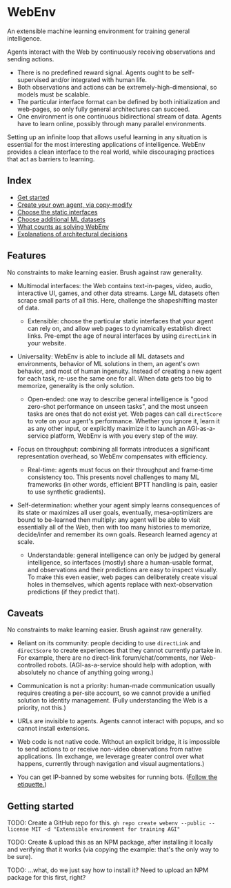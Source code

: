 # WebEnv

An extensible machine learning environment for training general intelligence.

Agents interact with the Web by continuously receiving observations and sending actions.
- There is no predefined reward signal. Agents ought to be self-supervised and/or integrated with human life.
- Both observations and actions can be extremely-high-dimensional, so models must be scalable.
- The particular interface format can be defined by both initialization and web-pages, so only fully general architectures can succeed.
- One environment is one continuous bidirectional stream of data. Agents have to learn online, possibly through many parallel environments.

Setting up an infinite loop that allows useful learning in any situation is essential for the most interesting applications of intelligence. WebEnv provides a clean interface to the real world, while discouraging practices that act as barriers to learning.

## Index

- [Get started](#getting-started)
- [Create your own agent, via copy-modify](examples/README.md)
- [Choose the static interfaces](docs/INTERFACES.md)
- [Choose additional ML datasets](tools/README.md)
- [What counts as solving WebEnv](docs/AGENTS.md)
- [Explanations of architectural decisions](docs/questionable.md)

## Features

No constraints to make learning easier. Brush against raw generality.

- Multimodal interfaces: the Web contains text-in-pages, video, audio, interactive UI, games, and other data streams. Large ML datasets often scrape small parts of all this. Here, challenge the shapeshifting master of data.
    - Extensible: choose the particular static interfaces that your agent can rely on, and allow web pages to dynamically establish direct links. Pre-empt the age of neural interfaces by using `directLink` in your website.

- Universality: WebEnv is able to include all ML datasets and environments, behavior of ML solutions in them, an agent's own behavior, and most of human ingenuity. Instead of creating a new agent for each task, re-use the same one for all. When data gets too big to memorize, generality is the only solution.
    - Open-ended: one way to describe general intelligence is "good zero-shot performance on unseen tasks", and the most unseen tasks are ones that do not exist yet. Web pages can call `directScore` to vote on your agent's performance. Whether you ignore it, learn it as any other input, or explicitly maximize it to launch an AGI-as-a-service platform, WebEnv is with you every step of the way.

- Focus on throughput: combining all formats introduces a significant representation overhead, so WebEnv compensates with efficiency.
    - Real-time: agents must focus on their throughput and frame-time consistency too. This presents novel challenges to many ML frameworks (in other words, efficient BPTT handling is pain, easier to use synthetic gradients).

- Self-determination: whether your agent simply learns consequences of its state or maximizes all user goals, eventually, mesa-optimizers are bound to be-learned then multiply: any agent will be able to visit essentially all of the Web, then with too many histories to memorize, decide/infer and remember its own goals. Research learned agency at scale.
    - Understandable: general intelligence can only be judged by general intelligence, so interfaces (mostly) share a human-usable format, and observations and their predictions are easy to inspect visually. To make this even easier, web pages can deliberately create visual holes in themselves, which agents replace with next-observation predictions (if they predict that).

## Caveats

No constraints to make learning easier. Brush against raw generality.

- Reliant on its community: people deciding to use `directLink` and `directScore` to create experiences that they cannot currently partake in. For example, there are no direct-link forum/chat/comments, nor Web-controlled robots. (AGI-as-a-service should help with adoption, with absolutely no chance of anything going wrong.)

- Communication is not a priority: human-made communication usually requires creating a per-site account, so we cannot provide a unified solution to identity management. (Fully understanding the Web is a priority, not this.)

- URLs are invisible to agents. Agents cannot interact with popups, and so cannot install extensions.

- Web code is not native code. Without an explicit bridge, it is impossible to send actions to or receive non-video observations from native applications. (In exchange, we leverage greater control over what happens, currently through navigation and visual augmentations.)

- You can get IP-banned by some websites for running bots. ([Follow ](https://www.w3.org/wiki/Write_Web_Crawler)[the etiquette.](http://www.robotstxt.org/guidelines.html))

## Getting started

TODO: Create a GitHub repo for this. `gh repo create webenv --public --license MIT -d "Extensible environment for training AGI"`

TODO: Create & upload this as an NPM package, after installing it locally and verifying that it works (via copying the example: that's the only way to be sure).

TODO: ...what, do we just say how to install it? Need to upload an NPM package for this first, right?